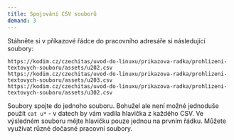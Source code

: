 ```yaml
---
title: Spojování CSV souborů
demand: 3
---
```


Stáhněte si v příkazové řádce do pracovního adresáře si následující soubory:

```shell
https://kodim.cz/czechitas/uvod-do-linuxu/prikazova-radka/prohlizeni-textovych-souboru/assets/u202.csv
https://kodim.cz/czechitas/uvod-do-linuxu/prikazova-radka/prohlizeni-textovych-souboru/assets/u203.csv
https://kodim.cz/czechitas/uvod-do-linuxu/prikazova-radka/prohlizeni-textovych-souboru/assets/u302.csv
```

Soubory spojte do jednoho souboru. Bohužel ale není možné jednoduše použít `cat u*` - v datech by vám vadila hlavička z každého CSV. Ve výsledném souboru mějte hlavičku pouze jednou na prvním řádku. Můžete využívat různé dočasné pracovní soubory.
